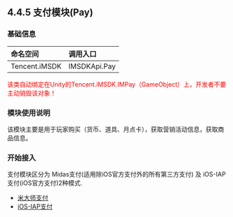## 4.4.5 支付模块(Pay)

### 基础信息

|命名空间 |调用入口 |
| :-- |:-- |
|Tencent.iMSDK | IMSDKApi.Pay |


<font color=red>该类自动绑定在Unity的Tencent.iMSDK.IMPay（GameObject）上，开发者不要主动销毁该对象！</font>

### 模块使用说明

该模块主要是用于玩家购买（货币、道具、月点卡），获取营销活动信息，获取商品信息。

### 开始接入
  支付模块区分为
  Midas支付(适用除iOS官方支付外的所有第三方支付)
  及
  iOS-IAP支付(iOS官方支付)2种模式.

  * [米大师支付](pay-midas.md)
  * [iOS-IAP支付](pay-iap.md)


